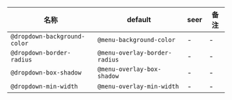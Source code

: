 | 名称 | default | seer | 备注 |
| --- | --- | --- | --- |
| `@dropdown-background-color` | `@menu-background-color` | - | - |
| `@dropdown-border-radius` | `@menu-overlay-border-radius` | - | - |
| `@dropdown-box-shadow` | `@menu-overlay-box-shadow` | - | - |
| `@dropdown-min-width` | `@menu-overlay-min-width` | - | - |
